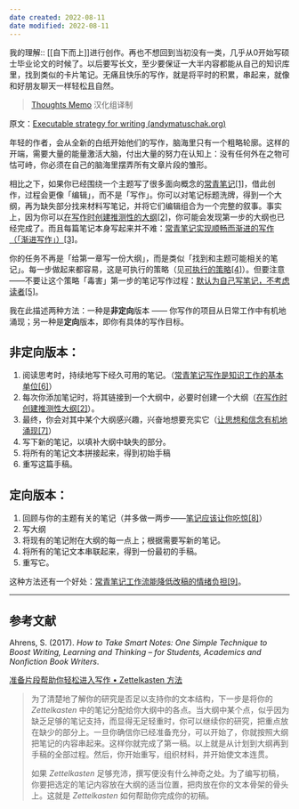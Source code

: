 ```yaml
---
date created: 2022-08-11
date modified: 2022-08-11
---
```


我的理解:: [[自下而上]]进行创作。再也不想回到当初没有一类，几乎从0开始写硕士毕业论文的时候了。以后要写长文，至少要保证一大半内容都能从自己的知识库里，找到类似的卡片笔记。无痛且快乐的写作，就是将平时的积累，串起来，就像和好朋友聊天一样轻松且自然。

> [Thoughts Memo](https://paratranz.cn/projects/3131) 汉化组译制

原文：[Executable strategy for writing (andymatuschak.org)](https://notes.andymatuschak.org/z3PBVkZ2SvsAgFXkjHsycBeyS6Cw1QXf7kcD8)

年轻的作者，会从全新的白纸开始他们的写作，脑海里只有一个粗略轮廓。这样的开端，需要大量的能量激活大脑，付出大量的努力在认知上：没有任何外在之物可怙可峙，你必须在自己的脑海里摆弄所有文章片段的雏形。

相比之下，如果你已经围绕一个主题写了很多面向概念的[常青笔记](https://notes.andymatuschak.org/z4SDCZQeRo4xFEQ8H4qrSqd68ucpgE6LU155C)[\[1\]](https://zhuanlan.zhihu.com/p/440755692#ref_1)，借此创作，过程会更像「编辑」，而不是「写作」。你可以对笔记标题洗牌，得到一个大纲，再为缺失部分找来材料写笔记，并将它们编辑组合为一个完整的叙事。事实上，因为你可以[在写作时创建推测性的大纲](https://notes.andymatuschak.org/z2uXyfV67dnWLUKg1iDbsrHk3DGjtNWTxSTah)[\[2\]](https://zhuanlan.zhihu.com/p/440755692#ref_2)，你可能会发现第一步的大纲也已经完成了。而且每篇笔记本身写起来并不难：[常青笔记实现顺畅而渐进的写作（「渐进写作」）](https://notes.andymatuschak.org/z6C5H4eYH2A4omfNLuUcDiKibQ1hZG2RGNZ97)[\[3\]](https://zhuanlan.zhihu.com/p/440755692#ref_3)。

你的任务不再是「给第一章写一份大纲」，而是类似「找到和主题可能相关的笔记」。每一步做起来都容易，这是可执行的策略（见[可执行的策略](https://notes.andymatuschak.org/z53fk5XwrsnueNDDCq6WNe2VbPhrDGQmmVgNS)[\[4\]](https://zhuanlan.zhihu.com/p/440755692#ref_4)）。但要注意——不要让这个策略「毒害」第一步的笔记写作过程：[默认为自己写笔记，不考虑读者](https://notes.andymatuschak.org/z8AfCaQJdp852orumhXPxHb3r278FHA9xZN8J)[\[5\]](https://zhuanlan.zhihu.com/p/440755692#ref_5)。

我在此描述两种方法：一种是**非定向**版本 —— 你写作的项目从日常工作中有机地涌现；另一种是**定向**版本，即你有具体的写作目标。

## 非定向版本：

1. 阅读思考时，持续地写下经久可用的笔记。（[常青笔记写作是知识工作的基本单位](https://notes.andymatuschak.org/z3SjnvsB5aR2ddsycyXofbYR7fCxo7RmKW2be)[\[6\]](https://zhuanlan.zhihu.com/p/440755692#ref_6)）
2. 每次你添加笔记时，将其链接到一个大纲中，必要时创建一个大纲（[在写作时创建推测性大纲](https://notes.andymatuschak.org/z2uXyfV67dnWLUKg1iDbsrHk3DGjtNWTxSTah)[\[2\]](https://zhuanlan.zhihu.com/p/440755692#ref_2)）。
3. 最终，你会对其中某个大纲感兴趣，兴奋地想要充实它（[让思想和信念有机地涌现](https://notes.andymatuschak.org/z5uSCvx3W2GdzBVhWAAXrrCcykJ8SHimdJzg7)[\[7\]](https://zhuanlan.zhihu.com/p/440755692#ref_7)）
4. 写下新的笔记，以填补大纲中缺失的部分。
5. 将所有的笔记文本拼接起来，得到初始手稿
6. 重写这篇手稿。

## 定向版本：

1. 回顾与你的主题有关的笔记（并多做一两步——[笔记应该让你吃惊](https://notes.andymatuschak.org/z4KZ9973AoHhvM9Pj5Qrds48JXNbMEwVJmVRw)[\[8\]](https://zhuanlan.zhihu.com/p/440755692#ref_8)）
2. 写大纲
3. 将现有的笔记附在大纲的每一点上；根据需要写新的笔记。
4. 将所有的笔记文本串联起来，得到一份最初的手稿。
5. 重写它。

这种方法还有一个好处：[常青笔记工作流能降低改稿的情绪负担](https://notes.andymatuschak.org/z26G5QDZgkk3mLTJoWHfzM6kjRzHpTAWHeZWN)[\[9\]](https://zhuanlan.zhihu.com/p/440755692#ref_9)。

___

## 参考文献

Ahrens, S. (2017). _How to Take Smart Notes: One Simple Technique to Boost Writing, Learning and Thinking – for Students, Academics and Nonfiction Book Writers_.

[准备片段帮助你轻松进入写作 • Zettelkasten 方法](https://zettelkasten.de/posts/ease-into-writing/)

> 为了清楚地了解你的研究是否足以支持你的文本结构，下一步是将你的 _Zettelkasten_ 中的笔记分配给你大纲中的各点。当大纲中某个点，似乎因为缺乏足够的笔记支持，而显得无足轻重时，你可以继续你的研究，把重点放在缺少的部分上。一旦你确信你已经准备充分，可以开始了，你就按照大纲把笔记的内容串起来。这样你就完成了第一稿。以上就是从计划到大纲再到手稿的全部过程。然后，你开始重写，组织材料，并开始使文本连贯。
>
> 如果 _Zettelkasten_ 足够充沛，撰写便没有什么神奇之处。为了编写初稿，你要把选定的笔记内容放在大纲的适当位置，把肉放在你的文本骨架的骨头上。这就是 _Zettelkasten_ 如何帮助你完成你的初稿。
